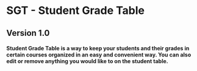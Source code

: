 # SGT - Student Grade Table

## Version 1.0
#### Student Grade Table is a way to keep your students and their grades in certain courses organized in an easy and convenient way. You can also edit or remove anything you would like to on the student table. 
